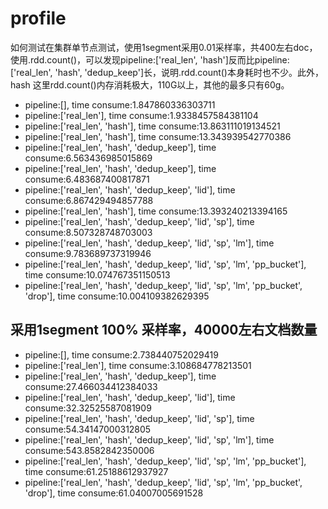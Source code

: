 # profile

如何测试在集群单节点测试，使用1segment采用0.01采样率，共400左右doc，使用.rdd.count()，可以发现pipeline:['real_len', 'hash']反而比pipeline:['real_len', 'hash', 'dedup_keep']长，说明.rdd.count()本身耗时也不少。此外，hash 这里rdd.count()内存消耗极大，110G以上，其他的最多只有60g。

- pipeline:[], time consume:1.847860336303711
- pipeline:['real_len'], time consume:1.9338457584381104
- pipeline:['real_len', 'hash'], time consume:13.863111019134521
- pipeline:['real_len', 'hash'], time consume:13.343939542770386
- pipeline:['real_len', 'hash', 'dedup_keep'], time consume:6.563436985015869
- pipeline:['real_len', 'hash', 'dedup_keep'], time consume:6.483687400817871
- pipeline:['real_len', 'hash', 'dedup_keep', 'lid'], time consume:6.867429494857788
- pipeline:['real_len', 'hash'], time consume:13.393240213394165
- pipeline:['real_len', 'hash', 'dedup_keep', 'lid', 'sp'], time consume:8.507328748703003
- pipeline:['real_len', 'hash', 'dedup_keep', 'lid', 'sp', 'lm'], time consume:9.783689737319946
- pipeline:['real_len', 'hash', 'dedup_keep', 'lid', 'sp', 'lm', 'pp_bucket'], time consume:10.074767351150513
- pipeline:['real_len', 'hash', 'dedup_keep', 'lid', 'sp', 'lm', 'pp_bucket', 'drop'], time consume:10.004109382629395

## 采用1segment 100% 采样率，40000左右文档数量

- pipeline:[], time consume:2.738440752029419
- pipeline:['real_len'], time consume:3.108684778213501
- pipeline:['real_len', 'hash', 'dedup_keep'], time consume:27.466034412384033
- pipeline:['real_len', 'hash', 'dedup_keep', 'lid'], time consume:32.32525587081909
- pipeline:['real_len', 'hash', 'dedup_keep', 'lid', 'sp'], time consume:54.34147000312805
- pipeline:['real_len', 'hash', 'dedup_keep', 'lid', 'sp', 'lm'], time consume:543.8582842350006
- pipeline:['real_len', 'hash', 'dedup_keep', 'lid', 'sp', 'lm', 'pp_bucket'], time consume:61.25188612937927
- pipeline:['real_len', 'hash', 'dedup_keep', 'lid', 'sp', 'lm', 'pp_bucket', 'drop'], time consume:61.04007005691528
